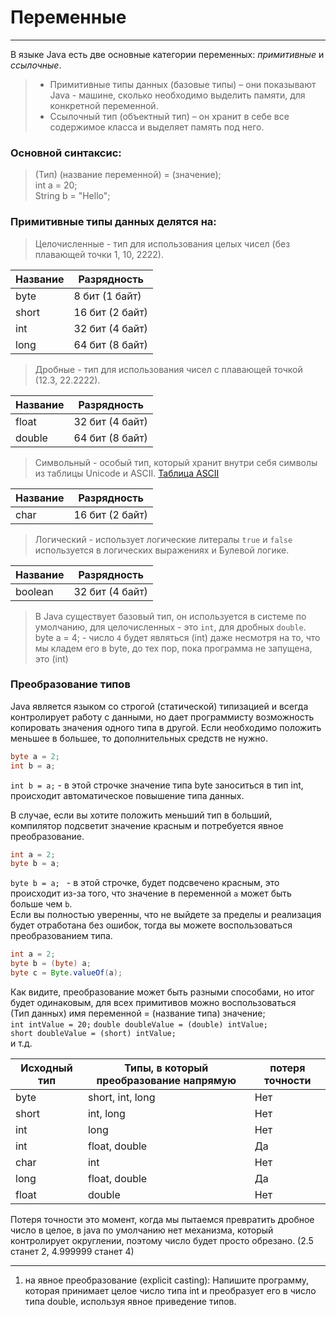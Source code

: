 # Переменные

---
В языке Java есть две основные категории переменных: _примитивные_ и _ссылочные_.
> * Примитивные типы данных (базовые типы) – они показывают Java - машине, сколько необходимо выделить памяти, для
    конкретной переменной.
> * Ссылочный тип (объектный тип) – он хранит в себе все содержимое класса и выделяет память под него.

### Основной синтаксис:

> (Тип) (название переменной) = (значение);\
> int a = 20;\
> String b = "Hello";

### Примитивные типы данных делятся на:

> Целочисленные - тип для использования целых чисел (без плавающей точки 1, 10, 2222).

| Название | Разрядность     | 
|----------|-----------------|
| byte     | 8 бит (1 байт)  | 
| short    | 16 бит (2 байт) | 
| int      | 32 бит (4 байт) | 
| long     | 64 бит (8 байт) | 

> Дробные - тип для использования чисел с плавающей точкой (12.3, 22.2222).

| Название | Разрядность     | 
|----------|-----------------|
| float    | 32 бит (4 байт) | 
| double   | 64 бит (8 байт) |

> Символьный - особый тип, который хранит внутри себя символы из таблицы Unicode и
> ASCII. [Таблица ASCII](https://vscode.ru/filesForArticles/ascii.pdf)

| Название | Разрядность     | 
|----------|-----------------|
| char     | 16 бит (2 байт) |

> Логический - использует логические литералы `true` и `false` используется в логических выражениях и Булевой логике.

| Название | Разрядность     |
|----------|-----------------|
| boolean  | 32 бит (4 байт) | 

> В Java существует базовый тип, он используется в системе по умолчанию, для целочисленных - это `int`, для дробных `double`.\
> byte a = 4; - число `4` будет являться (int) даже несмотря на то, что мы кладем его в byte, до тех пор, пока программа не запущена, это (int)

### Преобразование типов

Java является языком со строгой (статической) типизацией и всегда контролирует работу с данными, но дает программисту
возможность копировать значения одного типа в другой. Если необходимо положить меньшее в большее, то дополнительных
средств не нужно.

```java
byte a = 2;
int b = a;  
```
`int b = a;` - в этой строчке значение типа byte заноситься в тип int, происходит автоматическое повышение типа данных.

В случае, если вы хотите положить меньший тип в больший, компилятор подсветит значение красным и потребуется явное преобразование.

```java
int a = 2;
byte b = a; 
```
`byte b = a; ` - в этой строчке, будет подсвечено красным, это происходит из-за того, что значение в переменной `a` может быть больше чем `b`.\
Если вы полностью уверенны, что не выйдете за пределы и реализация будет отработана без ошибок, тогда вы можете воспользоваться преобразованием типа.

```java
int a = 2;
byte b = (byte) a; 
byte c = Byte.valueOf(a);
```
Как видите, преобразование может быть разными способами, но итог будет одинаковым, для всех примитивов можно воспользоваться\
(Тип данных) имя переменной = (название типа) значение;\
`int intValue = 20;`
`double doubleValue = (double) intValue;`\
`short doubleValue = (short) intValue;`\
и т.д.

| Исходный тип | Типы, в который преобразование напрямую | потеря точности |
|--------------|-----------------------------------------|-----------------|
| byte         | short, int, long                        | Нет             |
| short        | int, long                               | Нет             |
| int          | long                                    | Нет             |
| int          | float, double                           | Да              |
| char         | int                                     | Нет             |
| long         | float, double                           | Да              |
| float        | double                                  | Нет             |

Потеря точности это момент, когда мы пытаемся превратить дробное число в целое, в java по умолчанию нет механизма,
который контролирует округлении, поэтому число будет просто обрезано. (2.5 станет 2, 4.999999 станет 4)

---
1)  на явное преобразование (explicit casting):
Напишите программу, которая принимает целое число типа int и преобразует его в число типа double, используя явное приведение типов.
